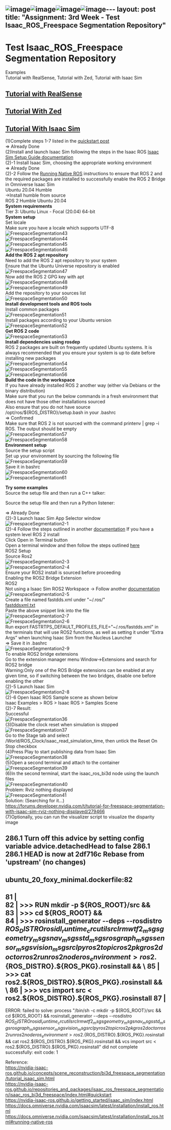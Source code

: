 ![image](https://github.com/growingpenguin/growingpenguin.github.io/assets/110277903/93eec8ff-f650-4959-8573-a289510c10e1)![image](https://github.com/growingpenguin/growingpenguin.github.io/assets/110277903/55b41f6a-f2bd-498d-9128-037bce855cb8)![image](https://github.com/growingpenguin/growingpenguin.github.io/assets/110277903/8130a7eb-3e2a-42a4-bdbe-22fe42e7a87f)![image](https://github.com/growingpenguin/growingpenguin.github.io/assets/110277903/f4a58f3a-711a-4b93-8a70-061d52cf8a63)---
layout: post
title:  "Assignment: 3rd Week - Test Isaac_ROS_Freespace Segmentation Repository"
---
# Test Isaac_ROS_Freespace Segmentation Repository
Examples <br/>
Tutorial with RealSense, Tutorial with Zed, Tutorial with Isaac Sim <br/>

## [Tutorial with RealSense](https://nvidia-isaac-ros.github.io/concepts/scene_reconstruction/bi3d_freespace_segmentation/tutorial_realsense.html) 

## [Tutorial With Zed](https://nvidia-isaac-ros.github.io/concepts/scene_reconstruction/bi3d_freespace_segmentation/tutorial_zed.html)

## [Tutorial With Isaac Sim](https://nvidia-isaac-ros.github.io/concepts/scene_reconstruction/bi3d_freespace_segmentation/tutorial_isaac_sim.html)
(1)Complete steps 1-7 listed in the [quickstart post](https://github.com/growingpenguin/growingpenguin.github.io/blob/master/_posts/2024-01-02-IsaacROS_freespace_segmentation.md) <br/>
=> Already Done <br/>
(2)Install and launch Isaac Sim following the steps in the Isaac ROS [Isaac Sim Setup Guide documentation](https://nvidia-isaac-ros.github.io/getting_started/isaac_sim/index.html) <br/>
(2)-1 Install Isaac Sim, choosing the appropriate working environment <br/>
=> Already Done <br/>
(2)-2 Follow the [Running Native ROS](https://docs.omniverse.nvidia.com/isaacsim/latest/installation/install_ros.html) instructions to ensure that ROS 2 and the required packages are installed to successfully enable the ROS 2 Bridge in Omniverse Isaac Sim <br/>
Ubuntu 20.04 Humble <br/>
->Install humble from source <br/>
ROS 2 Humble Ubuntu 20.04 <br/>
**System requirements** <br/>
Tier 3: Ubuntu Linux - Focal (20.04) 64-bit <br/>
**System setup** <br/>
Set locale <br/>
Make sure you have a locale which supports UTF-8 <br/>
![FreespaceSegmentation43](https://github.com/growingpenguin/growingpenguin.github.io/assets/110277903/cddfb160-f523-46cd-9e9c-9e658492ad86) <br/>
![FreespaceSegmentation44](https://github.com/growingpenguin/growingpenguin.github.io/assets/110277903/8af30661-64b9-4364-ad22-087a12be28d4) <br/>
![FreespaceSegmentation45](https://github.com/growingpenguin/growingpenguin.github.io/assets/110277903/d508807a-f4db-4790-86e5-184efcc03beb) <br/>
![FreespaceSegmentation46](https://github.com/growingpenguin/growingpenguin.github.io/assets/110277903/83513a88-f741-4260-a5a3-b0741ec239af) <br/>
**Add the ROS 2 apt repository** <br/>
Need to add the ROS 2 apt repository to your system <br/>
Ensure that the Ubuntu Universe repository is enabled <br/>
![FreespaceSegmentation47](https://github.com/growingpenguin/growingpenguin.github.io/assets/110277903/c60ac2f1-8a51-4dc0-a0be-fb9e11c159e9) <br/>
Now add the ROS 2 GPG key with apt <br/>
![FreespaceSegmentation48](https://github.com/growingpenguin/growingpenguin.github.io/assets/110277903/4d4425b3-51f3-4f3f-8723-c187b4369aab) <br/>
![FreespaceSegmentation49](https://github.com/growingpenguin/growingpenguin.github.io/assets/110277903/7948e96f-18b2-4011-b157-dde9b2df6d0b) <br/>
Add the repository to your sources list <br/>
![FreespaceSegmentation50](https://github.com/growingpenguin/growingpenguin.github.io/assets/110277903/c79da89e-a0ca-464c-852a-af0f8dc02d4a) <br/>
**Install development tools and ROS tools** <br/>
Install common packages <br/>
![FreespaceSegmentation51](https://github.com/growingpenguin/growingpenguin.github.io/assets/110277903/064ee5ed-e68e-4f76-b1e7-47ab0573a775) <br/>
Install packages according to your Ubuntu version <br/>
![FreespaceSegmentation52](https://github.com/growingpenguin/growingpenguin.github.io/assets/110277903/2205fb7d-4743-493a-a55f-542608f6913b) <br/>
**Get ROS 2 code** <br/>
![FreespaceSegmentation53](https://github.com/growingpenguin/growingpenguin.github.io/assets/110277903/dc5da957-2f28-420c-8e95-189e2e8e9ac0) <br/>
**Install dependencies using rosdep** <br/>
ROS 2 packages are built on frequently updated Ubuntu systems. It is always recommended that you ensure your system is up to date before installing new packages <br/>
![FreespaceSegmentation54](https://github.com/growingpenguin/growingpenguin.github.io/assets/110277903/4066fce4-62d8-4c3a-b658-b866c90d1cb2) <br/>
![FreespaceSegmentation55](https://github.com/growingpenguin/growingpenguin.github.io/assets/110277903/be92124b-a493-4912-96d6-44b06eb59c2d) <br/>
![FreespaceSegmentation56](https://github.com/growingpenguin/growingpenguin.github.io/assets/110277903/68828fd7-6a57-476a-8ba8-e06b61d32402) <br/>
**Build the code in the workspace** <br/>
If you have already installed ROS 2 another way (either via Debians or the binary distribution) <br/>
Make sure that you run the below commands in a fresh environment that does not have those other installations sourced <br/>
Also ensure that you do not have source /opt/ros/${ROS_DISTRO}/setup.bash in your .bashrc <br/>
=> Confirmed <br/>
Make sure that ROS 2 is not sourced with the command printenv | grep -i ROS. The output should be empty <br/>
![FreespaceSegmentation57](https://github.com/growingpenguin/growingpenguin.github.io/assets/110277903/599dae3a-0f73-43e1-8fb3-f9c2d140a136) <br/>
![FreespaceSegmentation58](https://github.com/growingpenguin/growingpenguin.github.io/assets/110277903/415485a8-0591-4ea3-9eaa-5197b689be7a) <br/>
**Environment setup** <br/>
Source the setup script <br/>
Set up your environment by sourcing the following file <br/>
![FreespaceSegmentation59](https://github.com/growingpenguin/growingpenguin.github.io/assets/110277903/5954ae2c-8b48-482e-91ac-72b7d33ccdc2) <br/>
Save it in bashrc <br/>
![FreespaceSegmentation60](https://github.com/growingpenguin/growingpenguin.github.io/assets/110277903/fb104dbc-dd8d-4922-93a1-08c683303db8) <br/>
![FreespaceSegmentation61](https://github.com/growingpenguin/growingpenguin.github.io/assets/110277903/a2b591ed-c39a-4c6d-9cc2-5be6d90998ef) <br/>

**Try some examples** <br/>
Source the setup file and then run a C++ talker: <br/>

Source the setup file and then run a Python listener: <br/>























=> Already Done <br/>
(2)-3 Launch Isaac Sim App Selector window <br/>
![FreespaceSegmentation2-1](https://github.com/growingpenguin/growingpenguin.github.io/assets/110277903/0aa5850d-8ce2-42cc-927f-ac0b1634ea22) <br/>
(2)-4 Follow the steps outlined in another [documentation](https://docs.omniverse.nvidia.com/isaacsim/latest/installation/install_ros.html#running-native-ros)
If you have a system level ROS 2 install <br/>
Click Open in Terminal button <br/>
Open a terminal window and then follow the steps outlined [here](https://nvidia-isaac-ros.github.io/getting_started/isaac_sim/index.html) <br/>
ROS2 Setup <br/>
Source Ros2 <br/>
![FreespaceSegmentation2-3](https://github.com/growingpenguin/growingpenguin.github.io/assets/110277903/af60dabe-41df-4197-b8e7-3761903d5cb9) <br/>
![FreespaceSegmentation2-4](https://github.com/growingpenguin/growingpenguin.github.io/assets/110277903/93ddc339-f46b-4ccf-b33f-f7683f47b7dc) <br/>
Ensure your ROS2 install is sourced before proceeding <br/>
Enabling the ROS2 Bridge Extension <br/>
ROS2 <br/>
Not using a Isaac Sim ROS2 Workspace -> Follow another [documentation](https://docs.omniverse.nvidia.com/isaacsim/latest/installation/install_ros.html#running-native-ros) <br/>
![FreespaceSegmentation2-5](https://github.com/growingpenguin/growingpenguin.github.io/assets/110277903/e58d622d-4a64-4bfa-8f79-e01763e76fa4) <br/>
Create a file named fastdds.xml under "~/.ros/" <br/>
[fastddsxml.txt](https://github.com/growingpenguin/growingpenguin.github.io/files/13973052/fastddsxml.txt) <br/>
Paste the above snippet link into the file <br/>
![FreespaceSegmentation2-7](https://github.com/growingpenguin/growingpenguin.github.io/assets/110277903/804d9ccb-24f5-4f78-aedf-5e2ad4940c17) <br/>
![FreespaceSegmentation2-6](https://github.com/growingpenguin/growingpenguin.github.io/assets/110277903/57a8ca77-b4a5-4ebc-9487-5907ffe97bd6) <br/>
Run export FASTRTPS_DEFAULT_PROFILES_FILE="~/.ros/fastdds.xml" in the terminals that will use ROS2 functions, as well as setting it under “Extra Args” when launching Isaac Sim from the Nucleus Launcher <br/>
=> Save it in .bashrc <br/>
![FreespaceSegmentation2-9](https://github.com/growingpenguin/growingpenguin.github.io/assets/110277903/a30e1977-b288-48f8-96b4-ca1effc91b91) <br/>
To enable ROS2 bridge extensions <br/>
Go to the extension manager menu Window->Extensions and search for ROS2 bridge  <br/>
Warning:Only one of the ROS Bridge extensions can be enabled at any given time, so if switching between the two bridges, disable one before enabling the other <br/>
(2)-5 Launch Isaac Sim <br/>
![FreespaceSegmentation2-8](https://github.com/growingpenguin/growingpenguin.github.io/assets/110277903/24818f16-b4d5-4707-89a4-313e823f0e88) <br/>
(2)-6 Open Isaac ROS Sample scene as shown below <br/>
Isaac Examples > ROS > Isaac ROS > Samples Scene <br/>
(2)-7 Result: <br/>
Successful <br/>
![FreespaceSegmentation36](https://github.com/growingpenguin/growingpenguin.github.io/assets/110277903/ca883302-1626-42e3-b672-528a43bb07b8) <br/>
(3)Disable the clock reset when simulation is stopped <br/>
![FreespaceSegmentation37](https://github.com/growingpenguin/growingpenguin.github.io/assets/110277903/abddffdb-2e7d-46bb-9889-481a76734fd9) <br/>
Go to the Stage tab and select /World/ROS_Clock/isaac_read_simulation_time, then untick the Reset On Stop checkbox <br/>
(4)Press Play to start publishing data from Isaac Sim <br/>
![FreespaceSegmentation38](https://github.com/growingpenguin/growingpenguin.github.io/assets/110277903/8c018160-e8c2-4c18-8a5f-8da386ed47de) <br/>
(5)Open a second terminal and attach to the container <br/>
![FreespaceSegmentation39](https://github.com/growingpenguin/growingpenguin.github.io/assets/110277903/58f84b77-fcb8-468d-9f49-5341cf0fa1d5) <br/>
(6)In the second terminal, start the isaac_ros_bi3d node using the launch files <br/>
![FreespaceSegmentation40](https://github.com/growingpenguin/growingpenguin.github.io/assets/110277903/31e2d94a-687b-4970-bcee-f91bc4576073) <br/>
Problem: Rviz nothing displayed <br/>
![FreespaceSegmentation41](https://github.com/growingpenguin/growingpenguin.github.io/assets/110277903/cad96efa-dfae-4ad9-8869-271d91fe099e) <br/>
Solution: (Searching for it...) <br/>
https://forums.developer.nvidia.com/t/tutorial-for-freespace-segmentation-with-isaac-sim-rviz-nothing-displayed/279466 <br/>
(7)Optionally, you can run the visualizer script to visualize the disparity image <br/>

286.1 Turn off this advice by setting config variable advice.detachedHead to false
286.1 
286.1 HEAD is now at 2df716c Rebase from 'upstream' (no changes)
------
ubuntu_20_foxy_minimal.dockerfile:82
--------------------
  81 |     
  82 | >>> RUN mkdir -p ${ROS_ROOT}/src && \
  83 | >>>     cd ${ROS_ROOT} && \
  84 | >>>     rosinstall_generator --deps --rosdistro ${ROS_DISTRO} rosidl_runtime_c rcutils rcl rmw tf2_msgs geometry_msgs nav_msgs std_msgs rosgraph_msgs sensor_msgs vision_msgs rclpy ros2topic ros2pkg ros2doctor ros2run ros2node ros_environment > ros2.${ROS_DISTRO}.${ROS_PKG}.rosinstall && \
  85 | >>>     cat ros2.${ROS_DISTRO}.${ROS_PKG}.rosinstall && \
  86 | >>>     vcs import src < ros2.${ROS_DISTRO}.${ROS_PKG}.rosinstall
  87 |     
--------------------
ERROR: failed to solve: process "/bin/sh -c mkdir -p ${ROS_ROOT}/src &&     cd ${ROS_ROOT} &&     rosinstall_generator --deps --rosdistro ${ROS_DISTRO} rosidl_runtime_c rcutils rcl rmw tf2_msgs geometry_msgs nav_msgs std_msgs rosgraph_msgs sensor_msgs vision_msgs rclpy ros2topic ros2pkg ros2doctor ros2run ros2node ros_environment > ros2.${ROS_DISTRO}.${ROS_PKG}.rosinstall &&     cat ros2.${ROS_DISTRO}.${ROS_PKG}.rosinstall &&     vcs import src < ros2.${ROS_DISTRO}.${ROS_PKG}.rosinstall" did not complete successfully: exit code: 1






Reference: <br/>
https://nvidia-isaac-ros.github.io/concepts/scene_reconstruction/bi3d_freespace_segmentation/tutorial_isaac_sim.html <br/>
https://nvidia-isaac-ros.github.io/repositories_and_packages/isaac_ros_freespace_segmentation/isaac_ros_bi3d_freespace/index.html#quickstart <br/>
https://nvidia-isaac-ros.github.io/getting_started/isaac_sim/index.html <br/>
https://docs.omniverse.nvidia.com/isaacsim/latest/installation/install_ros.html <br/>
https://docs.omniverse.nvidia.com/isaacsim/latest/installation/install_ros.html#running-native-ros <br/>


